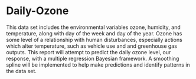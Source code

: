 # Daily-Ozone
This data set includes the environmental variables ozone, humidity, and temperature, along
with day of the week and day of the year. Ozone has some level of a relationship with human 
disturbances, especially actions which alter temperature, such as vehicle use and and 
greenhouse gas outputs. This report will attempt to predict the daily ozone level, our
response, with a multiple regression Bayesian framework. A smoothing spline will be implemented
to help make predictions and identify patterns in the data set. 

